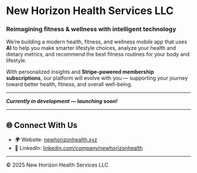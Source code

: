 # New Horizon Health Services LLC

### Reimagining fitness & wellness with intelligent technology

We’re building a modern health, fitness, and wellness mobile app that uses **AI** to help you make smarter lifestyle choices, analyze your health and dietary metrics, and recommend the best fitness routines for your body and lifestyle.

With personalized insights and **Stripe-powered membership subscriptions**, our platform will evolve with you — supporting your journey toward better health, fitness, and overall well-being.

---

_**Currently in development — launching soon!**_

---

## 🌐 Connect With Us

- 🌍 Website: [newhorizonhealth.xyz](https://newhorizonhealth.xyz/) 
- 💼 LinkedIn: [linkedin.com/company/newhorizonhealth](https://linkedin.com/company/newhorizonhealth)  

---

© 2025 New Horizon Health Services LLC
